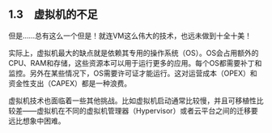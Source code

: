 ## 1.3　虚拟机的不足

但是……总有这么一个但是！就连VM这么伟大的技术，也远未做到十全十美！

实际上，虚拟机最大的缺点就是依赖其专用的操作系统（OS）。OS会占用额外的CPU、RAM和存储，这些资源本可以用于运行更多的应用。每个OS都需要补丁和监控。另外在某些情况下，OS需要许可证才能运行。这对运营成本（OPEX）和资金性支出（CAPEX）都是一种浪费。

虚拟机技术也面临着一些其他挑战。比如虚拟机启动通常比较慢，并且可移植性比较差——虚拟机在不同的虚拟机管理器（Hypervisor）或者云平台之间的迁移要远比想象中困难。

